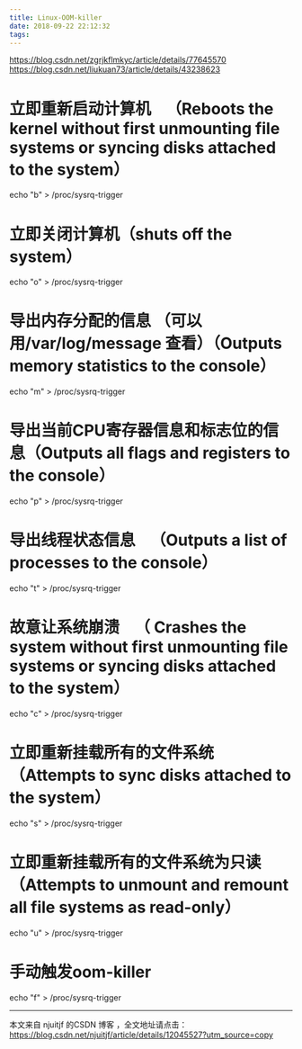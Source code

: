 ```yaml
---
title: Linux-OOM-killer
date: 2018-09-22 22:12:32
tags:
---
```



https://blog.csdn.net/zgrjkflmkyc/article/details/77645570
https://blog.csdn.net/liukuan73/article/details/43238623


# 立即重新启动计算机    （Reboots the kernel without first unmounting file systems or syncing disks attached to the system）
echo "b" > /proc/sysrq-trigger     
# 立即关闭计算机（shuts off the system）
echo "o" > /proc/sysrq-trigger
# 导出内存分配的信息 （可以用/var/log/message 查看）（Outputs memory statistics to the console）   

echo "m" > /proc/sysrq-trigger     
# 导出当前CPU寄存器信息和标志位的信息（Outputs all flags and registers to the console）
echo "p" > /proc/sysrq-trigger     
# 导出线程状态信息    （Outputs a list of processes to the console）
echo "t" > /proc/sysrq-trigger
# 故意让系统崩溃    （ Crashes the system without first unmounting file systems or syncing disks attached to the system）
echo "c" > /proc/sysrq-trigger

# 立即重新挂载所有的文件系统 （Attempts to sync disks attached to the system）
echo "s" > /proc/sysrq-trigger     
# 立即重新挂载所有的文件系统为只读 （Attempts to unmount and remount all file systems as read-only）
echo "u" > /proc/sysrq-trigger
# 手动触发oom-killer
echo "f" > /proc/sysrq-trigger

---------------------

本文来自 njuitjf 的CSDN 博客 ，全文地址请点击：https://blog.csdn.net/njuitjf/article/details/12045527?utm_source=copy 